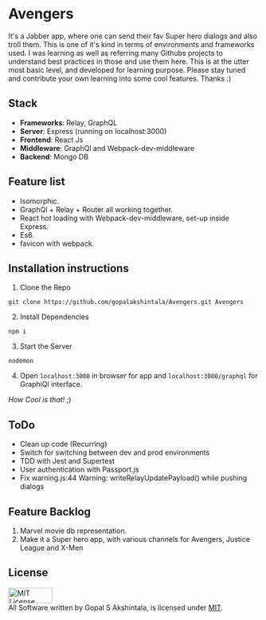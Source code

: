 # Avengers

It's a Jabber app, where one can send their fav Super hero dialogs and also troll them.
This is one of it's kind in terms of environments and frameworks used.
I was learning as well as referring many Githubs projects to understand best practices in those and use them here.
This is at the utter most basic level, and developed for learning purpose.
Please stay tuned and contribute your own learning into some cool features. Thanks :)

## Stack
- **Frameworks**: Relay, GraphQL
- **Server**: Express (running on localhost:3000)
- **Frontend**: React Js
- **Middleware**: GraphQl and Webpack-dev-middleware
- **Backend**: Mongo DB

## Feature list
- Isomorphic.
- GraphQl + Relay + Router all working together.
- React hot loading with Webpack-dev-middleware, set-up inside Express.
- Es6.
- favicon with webpack.

## Installation instructions
1. Clone the Repo
```
git clone https://github.com/gopalakshintala/Avengers.git Avengers
```
2. Install Dependencies
```
npm i
```
3. Start the Server
```
nodemon
```
4. Open ```localhost:3000``` in browser for app and ```localhost:3000/graphql``` for GraphiQl interface.

*How Cool is that!* ;)

## ToDo
- Clean up code (Recurring)
- Switch for switching between dev and prod environments
- TDD with Jest and Supertest
- User authentication with Passport.js
- Fix warning.js:44 Warning: writeRelayUpdatePayload() while pushing dialogs

## Feature Backlog
1. Marvel movie db representation.
2. Make it a Super hero app, with various channels for Avengers, Justice League and X-Men

## License
<a rel="license" href="https://opensource.org/licenses/MIT">
<img alt="MIT License" 
style="border-width:0" src="https://upload.wikimedia.org/wikipedia/commons/thumb/0/0c/MIT_logo.svg/800px-MIT_logo.svg.png" width="88" height="31"/></a><br/>
All Software written by Gopal S Akshintala, is licensed under <a rel="license" href="https://opensource.org/licenses/MIT">MIT</a>.